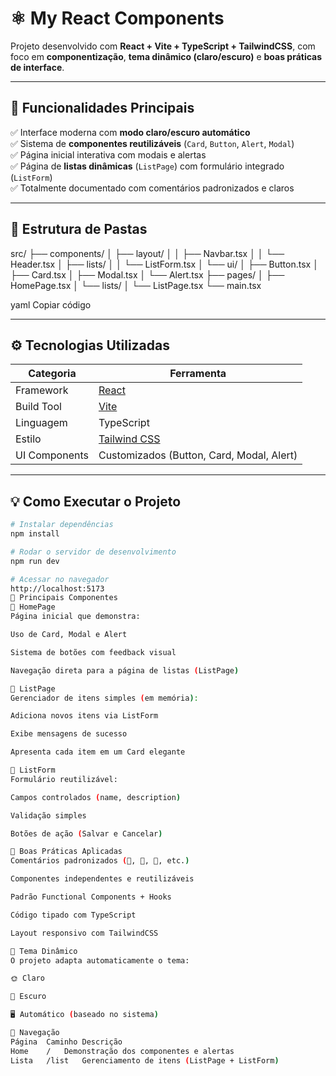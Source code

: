 # ⚛️ My React Components

Projeto desenvolvido com **React + Vite + TypeScript + TailwindCSS**, com foco em **componentização**, **tema dinâmico (claro/escuro)** e **boas práticas de interface**.

---

## 🚀 Funcionalidades Principais

✅ Interface moderna com **modo claro/escuro automático**  
✅ Sistema de **componentes reutilizáveis** (`Card`, `Button`, `Alert`, `Modal`)  
✅ Página inicial interativa com modais e alertas  
✅ Página de **listas dinâmicas** (`ListPage`) com formulário integrado (`ListForm`)  
✅ Totalmente documentado com comentários padronizados e claros

---

## 🧩 Estrutura de Pastas

src/
├── components/
│ ├── layout/
│ │ ├── Navbar.tsx
│ │ └── Header.tsx
│ ├── lists/
│ │ └── ListForm.tsx
│ └── ui/
│ ├── Button.tsx
│ ├── Card.tsx
│ ├── Modal.tsx
│ └── Alert.tsx
├── pages/
│ ├── HomePage.tsx
│ └── lists/
│ └── ListPage.tsx
└── main.tsx

yaml
Copiar código

---

## ⚙️ Tecnologias Utilizadas

| Categoria | Ferramenta |
|------------|-------------|
| Framework | [React](https://react.dev) |
| Build Tool | [Vite](https://vitejs.dev) |
| Linguagem | TypeScript |
| Estilo | [Tailwind CSS](https://tailwindcss.com) |
| UI Components | Customizados (Button, Card, Modal, Alert) |

---

## 💡 Como Executar o Projeto

```bash
# Instalar dependências
npm install

# Rodar o servidor de desenvolvimento
npm run dev

# Acessar no navegador
http://localhost:5173
🧠 Principais Componentes
🔹 HomePage
Página inicial que demonstra:

Uso de Card, Modal e Alert

Sistema de botões com feedback visual

Navegação direta para a página de listas (ListPage)

🔹 ListPage
Gerenciador de itens simples (em memória):

Adiciona novos itens via ListForm

Exibe mensagens de sucesso

Apresenta cada item em um Card elegante

🔹 ListForm
Formulário reutilizável:

Campos controlados (name, description)

Validação simples

Botões de ação (Salvar e Cancelar)

🧱 Boas Práticas Aplicadas
Comentários padronizados (🔹, 🔸, 🧠, etc.)

Componentes independentes e reutilizáveis

Padrão Functional Components + Hooks

Código tipado com TypeScript

Layout responsivo com TailwindCSS

🌙 Tema Dinâmico
O projeto adapta automaticamente o tema:

🌞 Claro

🌙 Escuro

🖥️ Automático (baseado no sistema)

🧭 Navegação
Página	Caminho	Descrição
Home	/	Demonstração dos componentes e alertas
Lista	/list	Gerenciamento de itens (ListPage + ListForm)